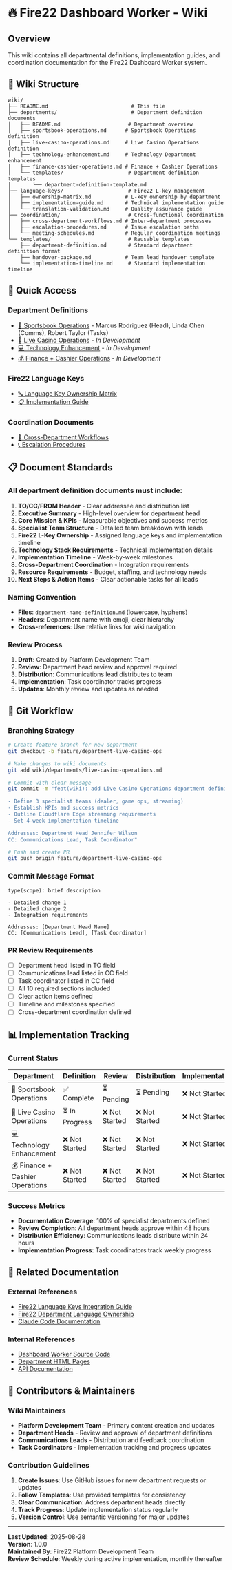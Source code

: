# 🔥 Fire22 Dashboard Worker - Wiki

## Overview

This wiki contains all departmental definitions, implementation guides, and
coordination documentation for the Fire22 Dashboard Worker system.

## 📁 Wiki Structure

```
wiki/
├── README.md                           # This file
├── departments/                        # Department definition documents
│   ├── README.md                      # Department overview
│   ├── sportsbook-operations.md      # Sportsbook Operations definition
│   ├── live-casino-operations.md     # Live Casino Operations definition
│   ├── technology-enhancement.md     # Technology Department enhancement
│   ├── finance-cashier-operations.md # Finance + Cashier Operations
│   └── templates/                     # Department definition templates
│       └── department-definition-template.md
├── language-keys/                     # Fire22 L-key management
│   ├── ownership-matrix.md           # L-key ownership by department
│   ├── implementation-guide.md       # Technical implementation guide
│   └── translation-validation.md     # Quality assurance guide
├── coordination/                      # Cross-functional coordination
│   ├── cross-department-workflows.md # Inter-department processes
│   ├── escalation-procedures.md      # Issue escalation paths
│   └── meeting-schedules.md          # Regular coordination meetings
└── templates/                         # Reusable templates
    ├── department-definition.md       # Standard department definition format
    ├── handover-package.md           # Team lead handover template
    └── implementation-timeline.md     # Standard implementation timeline
```

## 🎯 Quick Access

### Department Definitions

- [🎲 Sportsbook Operations](./departments/sportsbook-operations.md) - Marcus
  Rodriguez (Head), Linda Chen (Comms), Robert Taylor (Tasks)
- [🎰 Live Casino Operations](./departments/live-casino-operations.md) - _In
  Development_
- [💻 Technology Enhancement](./departments/technology-enhancement.md) - _In
  Development_
- [💰 Finance + Cashier Operations](./departments/finance-cashier-operations.md) -
  _In Development_

### Fire22 Language Keys

- [🔤 Language Key Ownership Matrix](./language-keys/ownership-matrix.md)
- [📋 Implementation Guide](./language-keys/implementation-guide.md)

### Coordination Documents

- [🤝 Cross-Department Workflows](./coordination/cross-department-workflows.md)
- [📞 Escalation Procedures](./coordination/escalation-procedures.md)

## 📋 Document Standards

### All department definition documents must include:

1. **TO/CC/FROM Header** - Clear addressee and distribution list
2. **Executive Summary** - High-level overview for department head
3. **Core Mission & KPIs** - Measurable objectives and success metrics
4. **Specialist Team Structure** - Detailed team breakdown with leads
5. **Fire22 L-Key Ownership** - Assigned language keys and implementation
   timeline
6. **Technology Stack Requirements** - Technical implementation details
7. **Implementation Timeline** - Week-by-week milestones
8. **Cross-Department Coordination** - Integration requirements
9. **Resource Requirements** - Budget, staffing, and technology needs
10. **Next Steps & Action Items** - Clear actionable tasks for all leads

### Naming Convention

- **Files**: `department-name-definition.md` (lowercase, hyphens)
- **Headers**: Department name with emoji, clear hierarchy
- **Cross-references**: Use relative links for wiki navigation

### Review Process

1. **Draft**: Created by Platform Development Team
2. **Review**: Department head review and approval required
3. **Distribution**: Communications lead distributes to team
4. **Implementation**: Task coordinator tracks progress
5. **Updates**: Monthly review and updates as needed

## 🔄 Git Workflow

### Branching Strategy

```bash
# Create feature branch for new department
git checkout -b feature/department-live-casino-ops

# Make changes to wiki documents
git add wiki/departments/live-casino-operations.md

# Commit with clear message
git commit -m "feat(wiki): add Live Casino Operations department definition

- Define 3 specialist teams (dealer, game ops, streaming)
- Establish KPIs and success metrics
- Outline Cloudflare Edge streaming requirements
- Set 4-week implementation timeline

Addresses: Department Head Jennifer Wilson
CC: Communications Lead, Task Coordinator"

# Push and create PR
git push origin feature/department-live-casino-ops
```

### Commit Message Format

```
type(scope): brief description

- Detailed change 1
- Detailed change 2
- Integration requirements

Addresses: [Department Head Name]
CC: [Communications Lead], [Task Coordinator]
```

### PR Review Requirements

- [ ] Department head listed in TO field
- [ ] Communications lead listed in CC field
- [ ] Task coordinator listed in CC field
- [ ] All 10 required sections included
- [ ] Clear action items defined
- [ ] Timeline and milestones specified
- [ ] Cross-department coordination defined

## 📊 Implementation Tracking

### Current Status

| Department                      | Definition     | Review         | Distribution   | Implementation |
| ------------------------------- | -------------- | -------------- | -------------- | -------------- |
| 🎲 Sportsbook Operations        | ✅ Complete    | ⏳ Pending     | ⏳ Pending     | ❌ Not Started |
| 🎰 Live Casino Operations       | ⏳ In Progress | ❌ Not Started | ❌ Not Started | ❌ Not Started |
| 💻 Technology Enhancement       | ❌ Not Started | ❌ Not Started | ❌ Not Started | ❌ Not Started |
| 💰 Finance + Cashier Operations | ❌ Not Started | ❌ Not Started | ❌ Not Started | ❌ Not Started |

### Success Metrics

- **Documentation Coverage**: 100% of specialist departments defined
- **Review Completion**: All department heads approve within 48 hours
- **Distribution Efficiency**: Communications leads distribute within 24 hours
- **Implementation Progress**: Task coordinators track weekly progress

## 🔗 Related Documentation

### External References

- [Fire22 Language Keys Integration Guide](../FIRE22-LANGUAGE-KEYS-INTEGRATION.md)
- [Fire22 Department Language Ownership](../FIRE22-DEPARTMENT-LANGUAGE-OWNERSHIP.md)
- [Claude Code Documentation](../CLAUDE.md)

### Internal References

- [Dashboard Worker Source Code](../src/)
- [Department HTML Pages](../src/departments/)
- [API Documentation](../src/api/)

## 👥 Contributors & Maintainers

### Wiki Maintainers

- **Platform Development Team** - Primary content creation and updates
- **Department Heads** - Review and approval of department definitions
- **Communications Leads** - Distribution and feedback coordination
- **Task Coordinators** - Implementation tracking and progress updates

### Contribution Guidelines

1. **Create Issues**: Use GitHub issues for new department requests or updates
2. **Follow Templates**: Use provided templates for consistency
3. **Clear Communication**: Address department heads directly
4. **Track Progress**: Update implementation status regularly
5. **Version Control**: Use semantic versioning for major updates

---

**Last Updated**: 2025-08-28  
**Version**: 1.0.0  
**Maintained By**: Fire22 Platform Development Team  
**Review Schedule**: Weekly during active implementation, monthly thereafter
